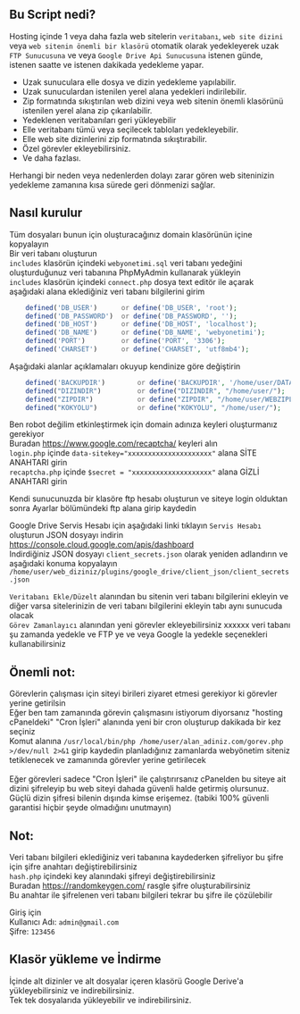 ## Bu Script nedi?<br />
Hosting içinde 1 veya daha fazla web sitelerin `veritabanı`, `web site dizini` veya `web sitenin önemli bir klasörü` otomatik olarak yedekleyerek uzak `FTP Sunucusuna` ve veya `Google Drive Api Sunucusuna` istenen günde, istenen saatte ve istenen dakikada yedekleme yapar.<br />
* Uzak sunuculara elle dosya ve dizin yedekleme yapılabilir.<br />
* Uzak sunuculardan istenilen yerel alana yedekleri indirilebilir.<br />
* Zip formatında sıkıştırılan web dizini veya web sitenin önemli klasörünü istenilen yerel alana zip çıkarılabilir.<br />
* Yedeklenen veritabanıları geri yükleyebilir<br />
* Elle veritabanı tümü veya seçilecek tabloları yedekleyebilir.<br />
* Elle web site dizinlerini zip formatında sıkıştırabilir.<br />
* Özel görevler ekleyebilirsiniz.<br />
* Ve daha fazlası.<br />

Herhangi bir neden veya nedenlerden dolayı zarar gören web siteninizin yedekleme zamanına kısa sürede geri dönmenizi sağlar.<br />

## Nasıl kurulur<br />
Tüm dosyaları bunun için oluşturacağınız domain klasörünün içine kopyalayın<br />
Bir veri tabanı oluşturun<br />
`includes` klasörün içindeki `webyonetimi.sql` veri tabanı yedeğini oluşturduğunuz veri tabanına PhpMyAdmin kullanarak yükleyin<br />
`includes` klasörün içindeki `connect.php` dosya text editör ile açarak aşağıdaki alana eklediğiniz veri tabanı bilgilerini girim<br />
```php
    defined('DB_USER')      or define('DB_USER', 'root');
    defined('DB_PASSWORD')  or define('DB_PASSWORD', '');
    defined('DB_HOST')      or define('DB_HOST', 'localhost');
    defined('DB_NAME')      or define('DB_NAME', 'webyonetimi');
    defined('PORT')         or define('PORT', '3306');
    defined('CHARSET')      or define('CHARSET', 'utf8mb4');
```
Aşağıdaki alanlar açıklamaları okuyup kendinize göre değiştirin<br />
```php
    defined('BACKUPDIR')        or define('BACKUPDIR', '/home/user/DATABASEBACKUP');
    defined("DIZINDIR")         or define("DIZINDIR", "/home/user/");
    defined("ZIPDIR")           or define("ZIPDIR", "/home/user/WEBZIPLER/");
    defined("KOKYOLU")          or define("KOKYOLU", "/home/user/");
```
Ben robot değilim etkinleştirmek için domain adınıza keyleri oluşturmanız gerekiyor<br />
Buradan https://www.google.com/recaptcha/ keyleri alın<br />
`login.php` içinde `data-sitekey="xxxxxxxxxxxxxxxxxxxxx"` alana SİTE ANAHTARI girin<br />
`recaptcha.php` içinde `$secret = "xxxxxxxxxxxxxxxxxxxx"` alana GİZLİ ANAHTARI girin<br />

Kendi sunucunuzda bir klasöre ftp hesabı oluşturun ve siteye login olduktan sonra Ayarlar bölümündeki ftp alana girip kaydedin<br />

Google Drive Servis Hesabı için aşağıdaki linki tıklayın `Servis Hesabı` oluşturun JSON dosyayı indirin<br />
https://console.cloud.google.com/apis/dashboard<br />
Indirdiğiniz JSON dosyayı `client_secrets.json` olarak yeniden adlandırın ve aşağıdaki konuma kopyalayın<br />
`/home/user/web_diziniz/plugins/google_drive/client_json/client_secrets.json`<br />

`Veritabanı Ekle/Düzelt` alanından bu sitenin veri tabanı bilgilerini ekleyin ve diğer varsa sitelerinizin de veri tabanı bilgilerini ekleyin tabı aynı sunucuda olacak<br />
`Görev Zamanlayıcı` alanından yeni görevler ekleyebilirsiniz xxxxxx veri tabanı şu zamanda yedekle ve FTP ye ve veya Google la yedekle seçenekleri kullanabilirsiniz<br />

## Önemli not:<br />
Görevlerin çalışması için siteyi birileri ziyaret etmesi gerekiyor ki görevler yerine getirilsin<br />
Eğer ben tam zamanında görevin çalışmasını istiyorum diyorsanız "hosting cPaneldeki" "Cron İşleri" alanında yeni bir cron oluşturup dakikada bir kez seçiniz<br />
Komut alanına `/usr/local/bin/php /home/user/alan_adiniz.com/gorev.php >/dev/null 2>&1` girip kaydedin planladığınız zamanlarda webyönetim siteniz tetiklenecek ve zamanında görevler yerine getirilecek<br /><br />
Eğer görevleri sadece "Cron İşleri" ile çalıştırırsanız cPanelden bu siteye ait dizini şifreleyip bu web siteyi dahada güvenli halde getirmiş olursunuz. Güçlü dizin şifresi bilenin dışında kimse erişemez. (tabiki 100% güvenli garantisi hiçbir şeyde olmadığını unutmayın)<br />

## Not:<br />
Veri tabanı bilgileri eklediğiniz veri tabanına kaydederken şifreliyor bu şifre için şifre anahtarı değiştirebilirsiniz<br />
`hash.php` içindeki key alanındaki şifreyi değiştirebilirsiniz<br />
Buradan https://randomkeygen.com/ rasgle şifre oluşturabilirsiniz<br />
Bu anahtar ile şifrelenen veri tabanı bilgileri tekrar bu şifre ile çözülebilir<br />

Giriş için<br />
Kullanıcı Adı: `admin@gmail.com`<br />
Şifre: `123456`<br />

## Klasör yükleme ve İndirme<br />
İçinde alt dizinler ve alt dosyalar içeren klasörü Google Derive'a yükleyebilirsiniz ve indirebilirsiniz.<br />
Tek tek dosyalarıda yükleyebilir ve indirebilirsiniz.
